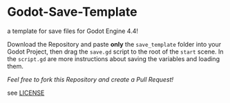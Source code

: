 # Godot-Save-Template

a template for save files for Godot Engine 4.4!

Download the Repository and paste **only** the `save_template` folder into your Godot Project, then drag the `save.gd` script to the root of the `start` scene. In the `script.gd` are more instructions about saving the variables and loading them.

*Feel free to fork this Repository and create a Pull Request!*

see [LICENSE](LICENSE)
